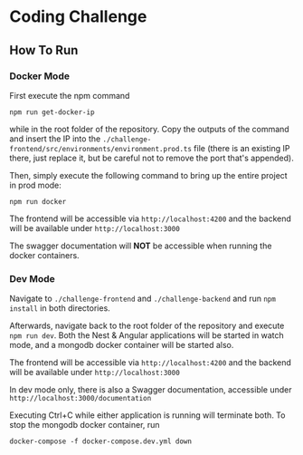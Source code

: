 # Coding Challenge

## How To Run

### Docker Mode

First execute the npm command

```
npm run get-docker-ip
```

while in the root folder of the repository. Copy the outputs of the command and insert the IP into the `./challenge-frontend/src/environments/environment.prod.ts` file (there is an existing IP there, just replace it, but be careful not to remove the port that's appended).

Then, simply execute the following command to bring up the entire project in prod mode:

```
npm run docker
```

The frontend will be accessible via `http://localhost:4200` and the backend will be available under `http://localhost:3000`

The swagger documentation will **NOT** be accessible when running the docker containers.

### Dev Mode

Navigate to `./challenge-frontend` and `./challenge-backend` and run `npm install` in both directories.

Afterwards, navigate back to the root folder of the repository and execute `npm run dev`. Both the Nest & Angular applications will be started in watch mode, and a mongodb docker container will be started also.

The frontend will be accessible via `http://localhost:4200` and the backend will be available under `http://localhost:3000`

In dev mode only, there is also a Swagger documentation, accessible under `http://localhost:3000/documentation`

Executing Ctrl+C while either application is running will terminate both. To stop the mongodb docker container, run 
```
docker-compose -f docker-compose.dev.yml down
```